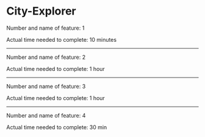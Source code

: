 # City-Explorer

Number and name of feature: 1

Actual time needed to complete: 10 minutes

************************************************************
Number and name of feature: 2

Actual time needed to complete: 1 hour

************************************************************
Number and name of feature: 3

Actual time needed to complete: 1 hour

************************************************************
Number and name of feature: 4

Actual time needed to complete: 30 min



